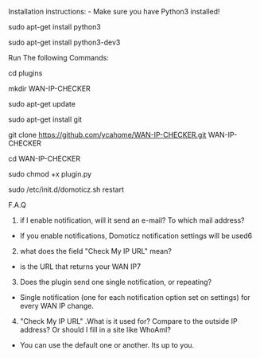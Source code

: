 Installation instructions: - Make sure you have Python3 installed! 

sudo apt-get install python3

sudo apt-get install python3-dev3

Run The following Commands:

cd plugins

mkdir WAN-IP-CHECKER

sudo apt-get update

sudo apt-get install git

git clone https://github.com/ycahome/WAN-IP-CHECKER.git WAN-IP-CHECKER

cd WAN-IP-CHECKER

sudo chmod +x plugin.py

sudo /etc/init.d/domoticz.sh restart



F.A.Q
1. if I enable notification, will it send an e-mail? To which mail address?
- If you enable notifications, Domoticz notification settings will be used6

2. what does the field "Check My IP URL" mean?
- is the URL that returns your WAN IP7

3. Does the plugin send one single notification, or repeating?
- Single notification (one for each notification option set on settings) for every WAN IP change.

4. "Check My IP URL" .What is it used for? Compare to the outside IP address? Or should I fill in a site like WhoAmI?
- You can use the default one or another. Its up to you.
